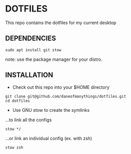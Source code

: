 # DOTFILES

This repo contains the dotfiles for my current desktop

## DEPENDENCIES

```
sudo apt install git stow
```
note: use the package manager for your distro.

## INSTALLATION

- Check out this repo into your $HOME directory
```
git clone git@github.com/daneofmanythings/dotfiles.git
cd dotfiles
```

- Use GNU stow to create the symlinks

...to link all the configs
```
stow */
```
...or link an individual config (ex. with zsh)
```
stow zsh
```
